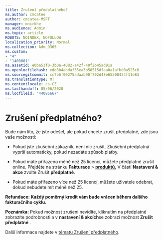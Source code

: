 ```yaml
---
title: Zrušení předplatného?
ms.author: cmcatee
author: cmcatee-MSFT
manager: mnirkhe
ms.audience: Admin
ms.topic: article
ROBOTS: NOINDEX, NOFOLLOW
localization_priority: Normal
ms.collection: Adm_O365
ms.custom:
- "4"
- "1400001"
ms.assetid: e0ba53f0-3b0a-4082-a42f-40f2b45ad91a
ms.openlocfilehash: edd8b4abdaf35ea3b58515dfaa0a1afbd0a525c8
ms.sourcegitcommit: cc7b6f00275adaab90f702d48e65500434f11e83
ms.translationtype: MT
ms.contentlocale: cs-CZ
ms.lasthandoff: 05/06/2020
ms.locfileid: "44086667"
---
```

# <a name="canceling-your-subscription"></a>Zrušení předplatného?

Bude nám líto, že jste odešel, ale pokud chcete zrušit předplatné, zde jsou vaše možnosti:
  
- Pokud jste zkušební zákazník, není nic zrušit. Zkušební předplatná vyprší automaticky, pokud nezadáte způsob platby.

- Pokud máte přiřazeno méně než 25 licencí, můžete předplatné zrušit online. Přejděte na stránku **Fakturace** \> **[produktů.](https://go.microsoft.com/fwlink/p/?linkid=842054)** V části **Nastavení & akce** zvolte Zrušit **předplatné**.

- Pokud máte přiřazeno více než 25 licencí, můžete uživatele odebrat, dokud nebudete mít méně než 25.
  
**Refundace: Každý poměrný kredit vám bude vrácen během dalšího fakturačního cyklu.** 

**Poznámka:** Pokud možnost zrušení nevidíte, kliknutím na předplatné zobrazíte podrobnosti a v **nastavení & akcích**se zobrazí možnost **Zrušit předplatné** . 

Další informace najdete v [tématu Zrušení předplatného](https://docs.microsoft.com/office365/admin/subscriptions-and-billing/cancel-your-subscription).
